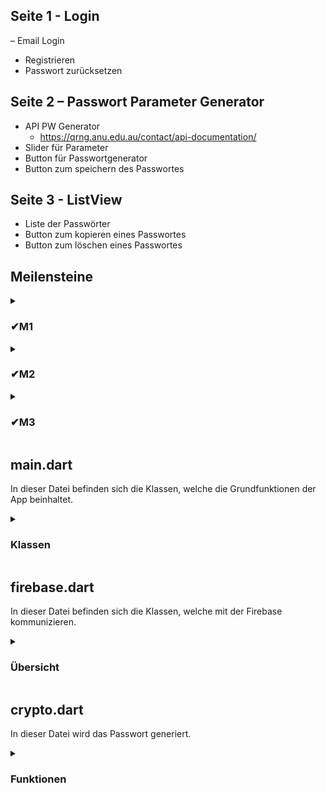 ## Seite 1 - Login
– Email Login
- Registrieren
- Passwort zurücksetzen

## Seite 2 – Passwort Parameter Generator
- API PW Generator
    - https://qrng.anu.edu.au/contact/api-documentation/
- Slider für Parameter
- Button für Passwortgenerator
- Button zum speichern des Passwortes

## Seite 3 - ListView
- Liste der Passwörter
- Button zum kopieren eines Passwortes
- Button zum löschen eines Passwortes

## Meilensteine 

<details>
<summary><h3>✔M1</h3></summary>
AF1 und AF2 sind erfüllt. Die Routen und die ListView/GridView müssen noch keine 
sinnvollen Daten beinhalten.
<details>
<summary>✔AF1</summary>
Die App besteht aus mind. drei unterschiedlichen Routen (entspricht Screens innerhalb der
App), zwischen denen navigiert werden kann.
</details>
<details>
<summary>✔AF2</summary>
Die App enthält mind. eine scrollbare ListView oder GridView.
</details>
</details>

<details>
<summary><h3>✔M2</h3></summary>
AF3 und AF4 sind erfüllt. Die App kann also Daten von einem Gerätesensor oder aus einer 
öffentlichen API darstellen und den authentifizierten Anwender erkennen.
<details>
<summary>✔AF3</summary>
Die App bindet sinnvoll mind. einen Sensor des mobilen Geräts oder eine öffentliche API
ein. Siehe unten, um Anregungen diesbezügl. zu erhalten.
</details>
<details>
<summary>✔AF4</summary>
Die App unterstützt eine Authentifizierung der Anwender. Ob die Authentifizierung anonym,
mittels E-Mail und Passwort und/oder über andere Dienste erfolgt, ist freigestellt. Es wird die
Verwendung von Firebase empfohlen.
</details>
</details>

<details>
<summary><h3>✔M3</h3></summary>
Es wird die finale Version der App präsentiert, die alle oben genannten Anforderungen AF1-
5 erfüllt.
<details>
<summary>✔AF5</summary>
Die App speichert ausgewählte Daten auf einem Server in einer Datenbank und/oder einem
Objekt-Storage. Es wird die Verwendung von Firebase empfohlen
</details>
</details>

## main.dart
In dieser Datei befinden sich die Klassen, welche die Grundfunktionen der App beinhaltet.

<details>
<summary><h3>Klassen</h3></summary>
<details>
<summary>GeneratorEinstellungen</summary>
In der Klasse werden die Passwortparameter; die Länge des Passwortes sowie die Zeichengruppen; gesetzt 
sowie der Generator gestartet.
</details>
<details>
<summary>Settings</summary>
Diese Klasse beinhalten allgemeine Einstellungen, welche aktuell nur Platzhalter sind.
</details>
</details>

## firebase.dart
In dieser Datei befinden sich die Klassen, welche mit der Firebase kommunizieren.

<details>
<summary><h3>Übersicht</h3></summary>
<details>
<summary>Klassen</summary>
<details>
<summary>LoginPage</summary>
Hier kann sich der Nutzer einloggen sowie zu den Seiten "Regestrieren" oder "Passwort zurücksetzen" gelangen.
</details>
<details>
<summary>ForgotPassword</summary>
Hier kann der Nutzer sein Passwort zurücksetzen.
</details>
<details>
<summary>RegisterPage</summary>
In der Klasse wird ein neuer Benutzer angelegt.
</details>
<details>
<summary>DatenbankView</summary>
Auf dieser Seite werden die gespeicherten Passwörter abgerufen und angezeigt.
Der Nutzer kann von hier aus Passwörter kopieren sowie löschen.
</details>
</details>
<details>
<summary>Funktionen</summary>
<details>
<summary>_encpass</summary>
Diese Funktion wandelt das Klartext Passwort mithilfe des SHA512 Algorithmus um.
</details>
<details>
<summary>createcollection</summary>
Hier wird die Bezeichnung für eine Collection generiert, indem die Email sowie der SHA512-Hash des Passwortes konkatiniert wird und das Ergebnis mit dem MD5 Algorithmus verschlüsselt wird.
</details>
</details>
</details>

## crypto.dart
In dieser Datei wird das Passwort generiert.
<details>
<summary><h3>Funktionen</h3></summary>
<details>
<summary>Qrand</summary>
Diese Funktion gibt ein URL zurück, welcher die Länge des Passwortes enthält.
</details>
<details>
<summary>Gen_Password</summary>
In dieser Funktion werden zuerst die verbotenen Symbole definiert.
Im nächsten Schritt wird die Differenz dieser Menge und der Menge der erlaubten Symbole gebildet.
Damit es keine Zufallszahlen gibt, die größer als der größte Index in der Menge der erlaubten Symbole ist, wird die Menge der erlaubten Symbole so lange verdoppelt, bis diese größer/gleich 255 ist.
Danach werden die Zufallszahlen über eine API von einem Quantencomputer gezogen.
Falls die Passwortlänge größer als 255 ist, wird die Menge der erlaubten Symbole mit dem ganzzahligen Anteil des Quotienten aus der Passwortlänge und 255 multipliziert.
Am Ende setzt sich das Passwort aus den Zeichen zusammen, welche in der Menge der Zufallszahlen ist.
</details>
</details>